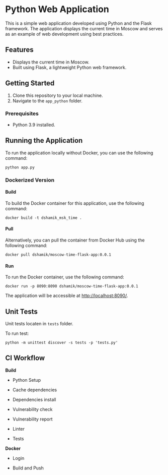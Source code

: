 # Python Web Application

This is a simple web application developed using Python and the Flask framework. The application displays the current time in Moscow and serves as an example of web development using best practices.

## Features

- Displays the current time in Moscow.
- Built using Flask, a lightweight Python web framework.

## Getting Started

1. Clone this repository to your local machine.
2. Navigate to the `app_python` folder.

### Prerequisites

- Python 3.9 installed.

## Running the Application

To run the application locally without Docker, you can use the following command:

`python app.py`

### Dockerized Version

#### Build

To build the Docker container for this application, use the following command:

`docker build -t dshamik_msk_time .`

#### Pull

Alternatively, you can pull the container from Docker Hub using the following command:

`docker pull dshamik/moscow-time-flask-app:0.0.1`

#### Run

To run the Docker container, use the following command:

`docker run -p 8090:8090 dshamik/moscow-time-flask-app:0.0.1`


The application will be accessible at [http://localhost:8090/](http://localhost:8090/).

## Unit Tests

Unit tests locaten in `tests` folder.

To run test:

`python -m unittest discover -s tests -p 'tests.py'`

## CI Workflow

**Build**

- Python Setup

- Cache dependencies

- Dependencies install

- Vulnerability check

- Vulnerability report

- Linter

- Tests

**Docker**

- Login

- Build and Push
